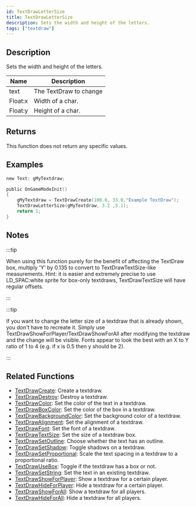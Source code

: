 ```yaml
---
id: TextDrawLetterSize
title: TextDrawLetterSize
description: Sets the width and height of the letters.
tags: ["textdraw"]
---
```


## Description

Sets the width and height of the letters.

| Name    | Description            |
| ------- | ---------------------- |
| text    | The TextDraw to change |
| Float:x | Width of a char.       |
| Float:y | Height of a char.      |

## Returns

This function does not return any specific values.

## Examples

```c
new Text: gMyTextdraw;

public OnGameModeInit()
{
    gMyTextdraw = TextDrawCreate(100.0, 33.0,"Example TextDraw");
    TextDrawLetterSize(gMyTextdraw, 3.2 ,5.1);
    return 1;
}
```

## Notes

:::tip

When using this function purely for the benefit of affecting the TextDraw box, multiply 'Y' by 0.135 to convert to TextDrawTextSize-like measurements. Hint: it is easier and extremely precise to use LD_SPAC:white sprite for box-only textdraws, TextDrawTextSize will have regular offsets.

:::

:::tip

If you want to change the letter size of a textdraw that is already shown, you don't have to recreate it. Simply use TextDrawShowForPlayer/TextDrawShowForAll after modifying the textdraw and the change will be visible. Fonts appear to look the best with an X to Y ratio of 1 to 4 (e.g. if x is 0.5 then y should be 2).

:::

## Related Functions

- [TextDrawCreate](TextDrawCreate.md): Create a textdraw.
- [TextDrawDestroy](TextDrawDestroy.md): Destroy a textdraw.
- [TextDrawColor](TextDrawColor.md): Set the color of the text in a textdraw.
- [TextDrawBoxColor](TextDrawBoxColor.md): Set the color of the box in a textdraw.
- [TextDrawBackgroundColor](TextDrawBackgroundColor.md): Set the background color of a textdraw.
- [TextDrawAlignment](TextDrawAlignment.md): Set the alignment of a textdraw.
- [TextDrawFont](TextDrawFont.md): Set the font of a textdraw.
- [TextDrawTextSize](TextDrawTextSize.md): Set the size of a textdraw box.
- [TextDrawSetOutline](TextDrawSetOutline.md): Choose whether the text has an outline.
- [TextDrawSetShadow](TextDrawSetShadow.md): Toggle shadows on a textdraw.
- [TextDrawSetProportional](TextDrawSetProportional.md): Scale the text spacing in a textdraw to a proportional ratio.
- [TextDrawUseBox](TextDrawUseBox.md): Toggle if the textdraw has a box or not.
- [TextDrawSetString](TextDrawSetString.md): Set the text in an existing textdraw.
- [TextDrawShowForPlayer](TextDrawShowForPlayer.md): Show a textdraw for a certain player.
- [TextDrawHideForPlayer](TextDrawHideForPlayer.md): Hide a textdraw for a certain player.
- [TextDrawShowForAll](TextDrawShowForAll.md): Show a textdraw for all players.
- [TextDrawHideForAll](TextDrawHideForAll.md): Hide a textdraw for all players.
